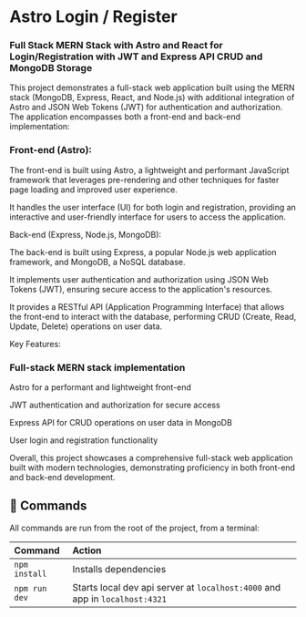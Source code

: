 # Astro Login / Register 

### Full Stack MERN Stack with Astro and React for Login/Registration with JWT and Express API CRUD and MongoDB Storage

This project demonstrates a full-stack web application built using the MERN stack (MongoDB, Express, React, and Node.js) with additional integration of Astro and JSON Web Tokens (JWT) for authentication and authorization. The application encompasses both a front-end and back-end implementation:

### Front-end (Astro):

The front-end is built using Astro, a lightweight and performant JavaScript framework that leverages pre-rendering and other techniques for faster page loading and improved user experience.

It handles the user interface (UI) for both login and registration, providing an interactive and user-friendly interface for users to access the application.

Back-end (Express, Node.js, MongoDB):

The back-end is built using Express, a popular Node.js web application framework, and MongoDB, a NoSQL database.

It implements user authentication and authorization using JSON Web Tokens (JWT), ensuring secure access to the application's resources.

It provides a RESTful API (Application Programming Interface) that allows the front-end to interact with the database, performing CRUD (Create, Read, Update, Delete) operations on user data.

Key Features:

### Full-stack MERN stack implementation

Astro for a performant and lightweight front-end

JWT authentication and authorization for secure access

Express API for CRUD operations on user data in MongoDB

User login and registration functionality

Overall, this project showcases a comprehensive full-stack web application built with modern technologies, demonstrating proficiency in both front-end and back-end development.

## 🧞 Commands

All commands are run from the root of the project, from a terminal:

| Command                   | Action                                           |
| :------------------------ | :----------------------------------------------- |
| `npm install`             | Installs dependencies                            |
| `npm run dev`             | Starts local dev api server at `localhost:4000` and app in `localhost:4321`|

